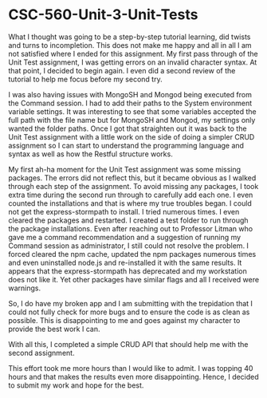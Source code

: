 # CSC-560-Unit-3-Unit-Tests


What I thought was going to be a step-by-step tutorial learning, did twists and turns to incompletion. This does not make me happy and all in all I am not satisfied where I ended for this assignment. My first pass through of the Unit Test assignment, I was getting errors on an invalid character syntax. At that point, I decided to begin again. I even did a second review of the tutorial to help me focus before my second try. 

I was also having issues with MongoSH and Mongod being executed from the Command session. I had to add their paths to the System environment variable settings. It was interesting to see that some variables accepted the full path with the file name but for MongoSH and Mongod, my settings only wanted the folder paths. Once I got that straighten out it was back to the Unit Test assignment with a little work on the side of doing a simpler CRUD assignment so I can start to understand the programming language and syntax as well as how the Restful structure works.


My first ah-ha moment for the Unit Test assignment was some missing packages. The errors did not reflect this, but it became obvious as I walked through each step of the assignment. To avoid missing any packages, I took extra time during the second run through to carefully add each one. I even counted the installations and that is where my true troubles began. I could not get the express-stormpath to install. I tried numerous times. I even cleared the packages and restarted. I created a test folder to run through the package installations. Even after reaching out to Professor Litman who gave me a command recommendation and a suggestion of running my Command session as administrator, I still could not resolve the problem. I forced cleared the npm cache, updated the npm packages numerous times and even uninstalled node.js and re-installed it with the same results. It appears that the express-stormpath has deprecated and my workstation does not like it. Yet other packages have similar flags and all I received were warnings. 

So, I do have my broken app and I am submitting with the trepidation that I could not fully check for more bugs and to ensure the code is as clean as possible. This is disappointing to me and goes against my character to provide the best work I can.

With all this, I completed a simple CRUD API that should help me with the second assignment. 

This effort took me more hours than I would like to admit. I was topping 40 hours and that makes the results even more disappointing. Hence, I decided to submit my work and hope for the best.
